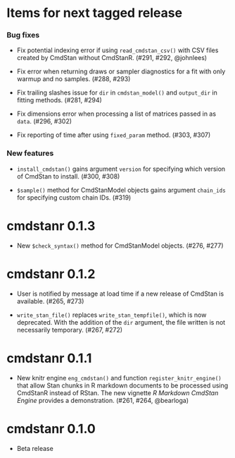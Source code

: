 # Items for next tagged release

### Bug fixes

* Fix potential indexing error if using `read_cmdstan_csv()` with CSV files
created by CmdStan without CmdStanR. (#291, #292, @johnlees)

* Fix error when returning draws or sampler diagnostics for a fit with only warmup
and no samples. (#288, #293)

* Fix trailing slashes issue for `dir` in `cmdstan_model()` and `output_dir` 
in fitting methods. (#281, #294)

* Fix dimensions error when processing a list of matrices passed in as `data`. (#296, #302)

* Fix reporting of time after using `fixed_param` method. (#303, #307)

### New features

* `install_cmdstan()` gains argument `version` for specifying which version of 
CmdStan to install. (#300, #308)

* `$sample()` method for CmdStanModel objects gains argument `chain_ids` for specifying
 custom chain IDs. (#319)


# cmdstanr 0.1.3

* New `$check_syntax()` method for CmdStanModel objects. (#276, #277)

# cmdstanr 0.1.2

* User is notified by message at load time if a new release of CmdStan is
available. (#265, #273)

* `write_stan_file()` replaces `write_stan_tempfile()`, which is now deprecated.
With the addition of the `dir` argument, the file written is not necessarily
temporary. (#267, #272)


# cmdstanr 0.1.1

* New knitr engine `eng_cmdstan()` and function `register_knitr_engine()` that
allow Stan chunks in R markdown documents to be processed using CmdStanR
instead of RStan. The new vignette _R Markdown CmdStan Engine_ provides a 
demonstration. (#261, #264, @bearloga)

# cmdstanr 0.1.0

* Beta release
